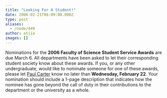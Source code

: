 ```yaml
---
title: "Looking For A Student!"
date: 2006-02-21T06:09:00.000Z
type: post
aliases:
  - /node/449
author: atjia
images: []
---
```


<div class="field field-name-body field-type-text-with-summary field-label-hidden"><div class="field-items"><div class="field-item even"><p>Nominations for the <strong>2006 Faculty of Science Student Service Awards</strong> are due March 6.  All departments have been asked to let their corresponding student society know about these awards.  If you, or any other undergraduate, would like to nominate someone for one of these awards, please let <a href="/cdn-cgi/l/email-protection#d5a5b6b4a7a1b0a795b6a6fba0b7b6fbb6b4">Paul Carter</a> know no later than <strong>Wednesday, February 22</strong>.  Your nomination  should include a 1-page description that indicates how the nominee has gone beyond the call of duty in their contributions to the department or the university as a whole.</p>
</div></div></div>    <footer>
          </footer>

